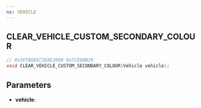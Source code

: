 ```yaml
---
ns: VEHICLE
---
```

## CLEAR_VEHICLE_CUSTOM_SECONDARY_COLOUR

```c
// 0x5FFBDEEC3E8E2009 0x7CE00B29
void CLEAR_VEHICLE_CUSTOM_SECONDARY_COLOUR(Vehicle vehicle);
```


## Parameters
* **vehicle**: 

